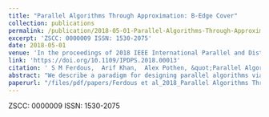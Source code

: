 ```yaml
---
title: "Parallel Algorithms Through Approximation: B-Edge Cover"
collection: publications
permalink: /publication/2018-05-01-Parallel-Algorithms-Through-Approximation-B-Edge-Cover
excerpt: 'ZSCC: 0000009 ISSN: 1530-2075'
date: 2018-05-01
venue: 'In the proceedings of 2018 IEEE International Parallel and Distributed Processing Symposium (IPDPS)'
link: 'https://doi.org/10.1109/IPDPS.2018.00013'
citation: ' S M Ferdous,  Arif Khan,  Alex Pothen, &quot;Parallel Algorithms Through Approximation: B-Edge Cover.&quot; In the proceedings of 2018 IEEE International Parallel and Distributed Processing Symposium (IPDPS), 2018.'
abstract: "We describe a paradigm for designing parallel algorithms via approximation, and illustrate it on the b-Edge Cover problem. A b-Edge Cover of minimum weight in a graph is a subset C of its edges such that at least a specified number b(v) of edges in C is incident on each vertex v, and the sum of the edge weights in C is minimum. The Greedy algorithm and a variant, the LSE algorithm, provide 3/2-approximation guarantees in the worst-case for this problem, but these algorithms have limited parallelism. Hence we design two new 2-approximation algorithms with greater concurrency. The MCE algorithm reduces the computation of a b-Edge Cover to that of finding a b&apos;-Matching, by exploiting the relationship between these subgraphs in an approximation context. The LSENW is derived from the LSE algorithm using static edge weights rather than dynamically computing effective edge weights. This relaxation gives S-LSE a worse approximation guarantee but makes it more amenable to parallelization. We prove that both the MCE and S-LSE algorithms compute the same b-EDGE COVER with at most twice the weight of the minimum weight edge cover. In practice, the 2-approximation and 3/2-approximation algorithms compute edge covers of weight within 10\% the optimal. We implement three of the approximation algorithms, MCE, LSE, and S-LSE, on shared memory multi-core machines, including an Intel Xeon and an IBM Power8 machine with 8 TB memory. The MCE algorithm is the fastest of these by an order of magnitude or more. It computes an edge cover in a graph with billions of edges in 20 seconds using two hundred threads on the IBM Power8. We also show that the parallel depth and work can be bounded for the Suitor and b-Suitor algorithms when edge weights are random."
paperurl: "/files/pdf/papers/Ferdous et al_2018_Parallel Algorithms Through Approximation.pdf:/Users/ferd040/Dropbox/Ferdous-library/My Publications/Conferences/Ferdous et al_2018_Parallel Algorithms Through Approximation.pdf:application/pdf"
---
```

ZSCC: 0000009 ISSN: 1530-2075
